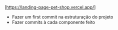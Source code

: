 [https://landing-page-pet-shop.vercel.app/]

- Fazer um first commit na estruturação do projeto
- Fazer commits à cada componente feito